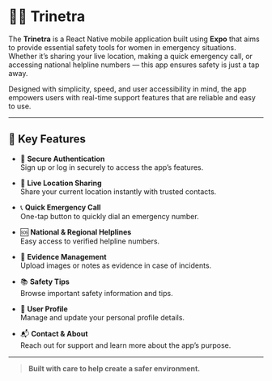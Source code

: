 # 👩‍🦺 Trinetra

The **Trinetra** is a React Native mobile application built using **Expo** that aims to provide essential safety tools for women in emergency situations. Whether it’s sharing your live location, making a quick emergency call, or accessing national helpline numbers — this app ensures safety is just a tap away.

Designed with simplicity, speed, and user accessibility in mind, the app empowers users with real-time support features that are reliable and easy to use.

---

## 🚀 Key Features

- 🔐 **Secure Authentication**  
  Sign up or log in securely to access the app’s features.

- 📍 **Live Location Sharing**  
  Share your current location instantly with trusted contacts.

- 📞 **Quick Emergency Call**  
  One-tap button to quickly dial an emergency number.

- 🆘 **National & Regional Helplines**  
  Easy access to verified helpline numbers.

- 📄 **Evidence Management**  
  Upload images or notes as evidence in case of incidents.

- 📚 **Safety Tips**  
  Browse important safety information and tips.

- 👤 **User Profile**  
  Manage and update your personal profile details.

- 📬 **Contact & About**  
  Reach out for support and learn more about the app’s purpose.

---

> **Built with care to help create a safer environment.**


